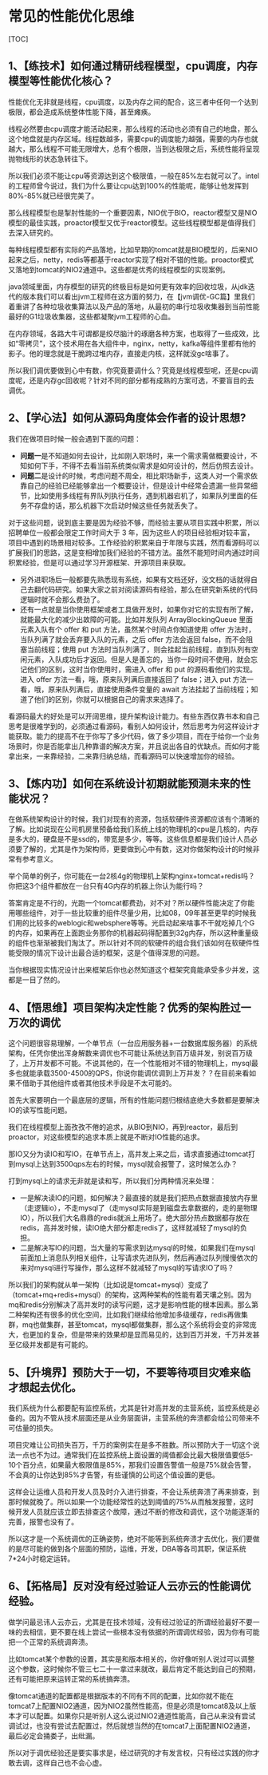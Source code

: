 # 常见的性能优化思维

[TOC]

## 1、【练技术】如何通过精研线程模型，cpu调度，内存模型等性能优化核心？

性能优化无非就是线程，cpu调度，以及内存之间的配合，这三者中任何一个达到极限，都会造成系统整体性能下降，甚至瘫痪。

线程必然要由cpu调度才能活动起来，那么线程的活动也必须有自己的地盘，那么这个地盘就是内存区域。线程数越多，需要cpu的调度能力越强，需要的内存也就越大，那么线程不可能无限增大，总有个极限，当到达极限之后，系统性能将呈现抛物线形的状态急转往下。

所以我们必须不能让cpu等资源达到这个极限值，一般在85%左右就可以了。intel的工程师曾今说过，我们为什么要让cpu达到100%的性能呢，能够让他发挥到80%-85%就已经很完美了。

那么线程模型也是掣肘性能的一个重要因素，NIO优于BIO，reactor模型又是NIO模型的最佳实践，proactor模型又优于reactor模型。这些线程模型都是值得我们去深入研究的。

每种线程模型都有实际的产品落地，比如早期的tomcat就是BIO模型的，后来NIO起来之后，netty，redis等都基于reactor实现了相对不错的性能。proactor模式又落地到tomcat的NIO2通道中。这些都是优秀的线程模型的实现案例。

java领域里面，内存模型的研究的终极目标是如何更有效率的回收垃圾，从jdk迭代的版本我们可以看出jvm工程师在这方面的努力，在【jvm调优-GC篇】里我们着重讲了各种垃圾收集算法以及产品的落地，从最初的串行垃圾收集器到当前性能最好的G1垃圾收集器，这些都凝聚jvm工程师的心血。

在内存领域，各路大牛可谓都是绞尽脑汁的琢磨各种方案，也取得了一些成效，比如“零拷贝”，这个技术用在各大组件中，nginx，netty，kafka等组件里都有他的影子。他的理念就是干脆跨过堆内存，直接走内核，这样就没gc啥事了。

所以我们调优要做到心中有数，你究竟要调什么？究竟是线程模型呢，还是cpu调度呢，还是内存gc回收呢？针对不同的部分都有成熟的方案可选，不要盲目的去调优。



## 2、【学心法】如何从源码角度体会作者的设计思想?

我们在做项目时候一般会遇到下面的问题：

- **问题一**是不知道如何去设计，比如刚入职场时，来一个需求需做概要设计，不知如何下手，不得不去看当前系统类似需求是如何设计的，然后仿照去设计。
- **问题二**是设计的时候，考虑问题不周全，相比职场新手，这类人对一个需求依靠自己的经验已经能够拿出一个概要设计，但是设计中经常会遗漏一些异常细节，比如使用多线程有界队列执行任务，遇到机器宕机了，如果队列里面的任务不存盘的话，那么机器下次启动时候这些任务就丢失了。

对于这些问题，说到底主要是因为经验不够，而经验主要从项目实践中积累，所以招聘单位一般都会限定工作时间大于 3 年，因为这些人的项目经验相对较丰富，项目中遇到的场景相对较多。工作经验的积累来自于年限与实践，然而看源码可以扩展我们的思路，这是变相增加我们经验的不错方法。虽然不能短时间内通过时间积累经验，但是可以通过学习开源框架、开源项目来获取。

- 另外进职场后一般都要先熟悉现有系统，如果有文档还好，没文档的话就得自己去翻代码研究。如果大家之前对阅读源码有经验，那么在研究新系统的代码逻辑时就不会那么费劲了。
- 还有一点就是当你使用框架或者工具做开发时，如果你对它的实现有所了解，就能最大化的减少出故障的可能。比如并发队列 ArrayBlockingQueue 里面元素入队有个 offer 和 put 方法，虽然某个时间点你知道使用 offer 方法时，当队列满了就会丢弃要入队的元素，之后 offer 方法会返回 false，而不会阻塞当前线程；使用 put 方法时当队列满了，则会挂起当前线程，直到队列有空闲元素，入队成功后才返回。但是人是善忘的，当你一段时间不使用，就会忘记他们的区别，这时当你使用时，需进入 offer 和 put 的源码看他们的实现。进入 offer 方法一看，哦，原来队列满后直接返回了 false；进入 put 方法一看，哦，原来队列满后，直接使用条件变量的 await 方法挂起了当前线程；知道了他们的区别，你就可以根据自己的需求来选择了。

看源码最大的好处是可以开阔思维，提升架构设计能力。有些东西仅靠书本和自己思考是很难学到的，必须通过看源码，看别人如何设计，然后思考为何这样设计才能获取。能力的提高不在于你写了多少代码，做了多少项目，而在于给你一个业务场景时，你是否能拿出几种靠谱的解决方案，并且说出各自的优缺点。而如何才能拿出来，一来靠经验，二来靠归纳总结，而看源码可以快速增加你的经验。



## 3、【炼内功】如何在系统设计初期就能预测未来的性能状况？

在做系统架构设计的时候，我们对现有的资源，包括软硬件资源都应该有个清晰的了解。比如说现在公司机房里预备给我们系统上线的物理机的cpu是几核的，内存是多大的，硬盘是不是ssd的，带宽是多少，等等。这些信息都是我们设计人员必须要了解的，尤其是作为架构师，更要做到心中有数，这对你做架构设计的时候非常有参考意义。

举个简单的例子，你可能在一台2核4g的物理机上架构nginx+tomcat+redis吗？你把这3个组件都放在一台只有4G内存的机器上你认为能行吗？

答案肯定是不行的，光跑一个tomcat都费劲，对不对？所以硬件性能决定了你能用哪些组件，对于一些比较重的组件尽量少用，比如08，09年甚至更早的时候我们用的比较多的weblogic和websphere等等。光启动起来啥事不干就吃掉几个G的内存，如果再在上面跑业务那你的机器起码得配置到32g内存，所以这种重量级的组件也渐渐被我们淘汰了。所以针对不同的软硬件的组合我们该如何在软硬件性能受限的情况下设计出最合适的框架，这是个值得深思的问题。

当你根据现实情况设计出来框架后你也必然知道这个框架究竟能承受多少并发，这都是一目了然的。



## 4、【悟思维】项目架构决定性能？优秀的架构胜过一万次的调优

这个问题很容易理解，一个单节点（一台应用服务器+一台数据库服务器）的系统架构，任凭你使出浑身解数来调优也不可能让系统达到百万级并发，别说百万级了，上万并发都不可能。不说其他的，在一个性能相对不错的物理机上，mysql最多也就能承载3500-4500的QPS，你说你能调优调到上万并发？？在目前来看如果不借助于其他组件或者其他技术手段是不太可能的。

首先大家要明白一个最底层的逻辑，所有的性能问题归根结底绝大多数都是要解决IO的读写性能问题。

我们在线程模型上面孜孜不倦的追求，从BIO到NIO，再到reactor，最后到proactor，对这些模型的追求本质上就是不断对IO性能的追求。

那IO又分为读IO和写IO，在单节点上，高并发上来之后，请求直接通过tomcat打到mysql上达到3500qps左右的时候，mysql就会报警了，这时候怎么办？

打到mysql上的请求无非就是读和写，所以我们分两种情况来处理：

* 一是解决读IO的问题，如何解决？最直接的就是我们把热点数据直接放内存里（走逻辑io），不走mysql了（走mysql实际是到磁盘去拿数据的，走的是物理IO），所以我们大名鼎鼎的redis就派上用场了。绝大部分热点数据都存放在redis，高并发时候，读IO绝大部分都走redis了，这样就减轻了mysql的负担。
* 二是解决写IO的问题，当大量的写需求到达mysql的时候，如果我们在mysql前面加上消息队列相关组件，让写请求先进队列，然后再通过队列慢慢依次的来对mysql进行写操作，那么这样不就减轻了mysql的写请求IO了吗？

所以我们的架构就从单一架构（比如说是tomcat+mysql）变成了（tomcat+mq+redis+mysql）的架构，这两种架构的性能有着天壤之别。因为mq和redis分别解决了高并发时的读写问题，这才是影响性能的根本因素。那么第二种架构还有很多的优化空间，比如我们继续给他增加多级缓存，redis再做集群，mq也做集群，甚至tomcat，mysql都做集群，那么这个系统将会变的非常庞大，也更加的复杂，但是带来的效果却是显而易见的，达到百万并发，千万并发甚至亿级并发都是有可能的。



## 5、【升境界】预防大于一切，不要等待项目灾难来临才想起去优化。

我们系统为什么都要配有监控系统，尤其是针对高并发的主营系统，监控系统是必备的。因为不管从技术层面还是从业务层面讲，主营系统的奔溃都会给公司带来不可估量的损失。

项目灾难让公司损失百万，千万的案例实在是多不胜数。所以预防大于一切这个说法一点也不为过。通常我们在监控系统上面设置的阈值都会比最大极限值要低5-10个百分点，如果最大极限值是85%，那我们设置告警值一般是75%就会告警，不会真的让你达到85%才告警，有些谨慎的公司这个值设置的更低。

这样会让运维人员和开发人员及时介入进行排查，不会让系统奔溃了再来排查，到那时候就晚了。所以如果一个功能经常性的达到阈值的75%从而触发报警，这时候开发人员就应该立即去排查这个故障，通过不断的修改和调优，这个功能逐渐的完善，报警也没有了。

所以这才是一个系统调优的正确姿势，绝对不能等到系统奔溃才去优化，我们要做的是尽可能的做到各个层面的预防，运维，开发，DBA等各司其职，保证系统7*24小时稳定运转。



## 6、【拓格局】反对没有经过验证人云亦云的性能调优经验。

做学问最忌讳人云亦云，尤其是在技术领域，没有经过验证的所谓经验最好不要一味的去相信，更不要在线上尝试一些根本没有依据的所谓调优经验，因为你有可能把一个正常的系统调奔溃。

比如tomcat某个参数的设置，其实是和版本相关的，你好像听别人说过可以调整这个参数，这时候你不管三七二十一拿过来就改，最后肯定不能达到自己的预期，还有可能把原来运转正常的系统搞奔溃。

像tomcat通道的配置都是根据版本的不同有不同的配置，比如你就不能在tomcat7上配置NIO2通道，因为NIO2虽然性能高，但是必须是tomcat8及以上版本才可以配置。如果你只是听别人这么说过NIO2通道性能高，自己从来没有尝试调试过，也没有尝试去配置过，然后就想当然的在tomcat7上面配置NIO2通道，最后必定会捅娄子，出纰漏。

所以对于调优经验还是要实事求是，经过研究的才有发言权，只有经过实践的你才敢去调，这样自己也不会心虚。


